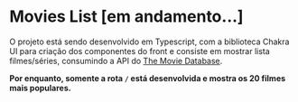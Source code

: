# Movies List [em andamento...]

O projeto está sendo desenvolvido em Typescript, com a biblioteca Chakra UI para criação dos componentes do front e consiste em mostrar lista filmes/séries, consumindo a API do [The Movie Database](https://www.themoviedb.org/?language=pt-BR).

**Por enquanto, somente a rota `/` está desenvolvida e mostra os 20 filmes mais populares.**
